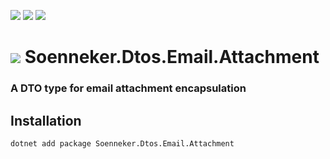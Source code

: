 ﻿[![](https://img.shields.io/nuget/v/soenneker.dtos.email.attachment.svg?style=for-the-badge)](https://www.nuget.org/packages/soenneker.dtos.email.attachment/)
[![](https://img.shields.io/github/actions/workflow/status/soenneker/soenneker.dtos.email.attachment/publish-package.yml?style=for-the-badge)](https://github.com/soenneker/soenneker.dtos.email.attachment/actions/workflows/publish-package.yml)
[![](https://img.shields.io/nuget/dt/soenneker.dtos.email.attachment.svg?style=for-the-badge)](https://www.nuget.org/packages/soenneker.dtos.email.attachment/)

# ![](https://user-images.githubusercontent.com/4441470/224455560-91ed3ee7-f510-4041-a8d2-3fc093025112.png) Soenneker.Dtos.Email.Attachment
### A DTO type for email attachment encapsulation

## Installation

```
dotnet add package Soenneker.Dtos.Email.Attachment
```
